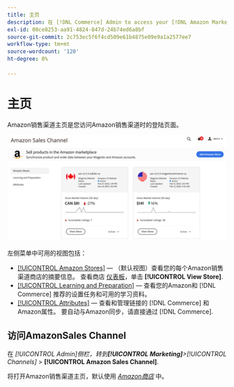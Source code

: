 ```yaml
---
title: 主页
description: 在 [!DNL Commerce] Admin to access your [!DNL Amazon Marketplace] 列表和活动。
exl-id: 00ce8253-aa91-4824-847d-24b74ed6a8bf
source-git-commit: 2c753ec5f6f4cd509e61b4875e09e9a1a2577ee7
workflow-type: tm+mt
source-wordcount: '120'
ht-degree: 0%

---
```


# 主页

Amazon销售渠道主页是您访问Amazon销售渠道时的登陆页面。

![Amazon销售渠道主页](assets/amazon-sales-channel-home-tabs.png)

左侧菜单中可用的视图包括：

- [[!UICONTROL Amazon Stores]](./managing-stores.md)  — （默认视图）查看您的每个Amazon销售渠道商店的摘要信息。 查看商店 [仪表板](./amazon-store-dashboard.md)，单击 **[!UICONTROL View Store]**.
- [[!UICONTROL Learning and Preparation]](./learning-preparation.md)  — 查看您的Amazon和 [!DNL Commerce] 推荐的设置任务和可用的学习资料。
- [[!UICONTROL Attributes]](./managing-attributes.md)  — 查看和管理链接的 [!DNL Commerce] 和Amazon属性。 要自动与Amazon同步，请直接通过 [!DNL Commerce].

## 访问AmazonSales Channel

在 _[!UICONTROL Admin]_侧栏，转到&#x200B;**[!UICONTROL Marketing]**>_[!UICONTROL Channels]_ > **[!UICONTROL Amazon Sales Channel]**.

将打开Amazon销售渠道主页，默认使用 [_Amazon商店_](./managing-stores.md) 中。
